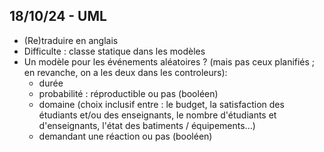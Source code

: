 ## 18/10/24 - UML

- (Re)traduire en anglais
- Difficulte : classe statique dans les modèles
- Un modèle pour les événements aléatoires ? (mais pas ceux planifiés ; en revanche, on a les deux dans les controleurs):
  - durée
  - probabilité : réproductible ou pas (booléen)
  - domaine (choix inclusif entre : le budget, la satisfaction des étudiants et/ou des enseignants, le nombre d'étudiants et d'enseignants, l'état des batiments / équipements...)
  - demandant une réaction ou pas (booléen)